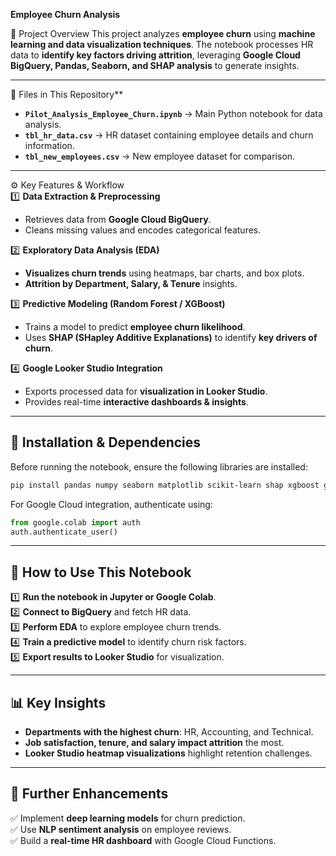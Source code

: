 **Employee Churn Analysis**  

📌 Project Overview
This project analyzes **employee churn** using **machine learning and data visualization techniques**. The notebook processes HR data to **identify key factors driving attrition**, leveraging **Google Cloud BigQuery, Pandas, Seaborn, and SHAP analysis** to generate insights.  

---

📂 Files in This Repository**  
- **`Pilot_Analysis_Employee_Churn.ipynb`** → Main Python notebook for data analysis.  
- **`tbl_hr_data.csv`** → HR dataset containing employee details and churn information.  
- **`tbl_new_employees.csv`** → New employee dataset for comparison.  

---

⚙️ Key Features & Workflow  
1️⃣ **Data Extraction & Preprocessing**  
   - Retrieves data from **Google Cloud BigQuery**.  
   - Cleans missing values and encodes categorical features.  

2️⃣ **Exploratory Data Analysis (EDA)**  
   - **Visualizes churn trends** using heatmaps, bar charts, and box plots.  
   - **Attrition by Department, Salary, & Tenure** insights.  

3️⃣ **Predictive Modeling (Random Forest / XGBoost)**  
   - Trains a model to predict **employee churn likelihood**.  
   - Uses **SHAP (SHapley Additive Explanations)** to identify **key drivers of churn**.  

4️⃣ **Google Looker Studio Integration**  
   - Exports processed data for **visualization in Looker Studio**.  
   - Provides real-time **interactive dashboards & insights**.  

---

## **📌 Installation & Dependencies**  
Before running the notebook, ensure the following libraries are installed:  

```bash
pip install pandas numpy seaborn matplotlib scikit-learn shap xgboost google-cloud-bigquery
```

For Google Cloud integration, authenticate using:  

```python
from google.colab import auth
auth.authenticate_user()
```

---

## **🚀 How to Use This Notebook**  
1️⃣ **Run the notebook in Jupyter or Google Colab**.  
2️⃣ **Connect to BigQuery** and fetch HR data.  
3️⃣ **Perform EDA** to explore employee churn trends.  
4️⃣ **Train a predictive model** to identify churn risk factors.  
5️⃣ **Export results to Looker Studio** for visualization.  

---

## **📊 Key Insights**  
- **Departments with the highest churn**: HR, Accounting, and Technical.  
- **Job satisfaction, tenure, and salary impact attrition** the most.  
- **Looker Studio heatmap visualizations** highlight retention challenges.  

---

## **🔗 Further Enhancements**  
✅ Implement **deep learning models** for churn prediction.  
✅ Use **NLP sentiment analysis** on employee reviews.  
✅ Build a **real-time HR dashboard** with Google Cloud Functions.  
